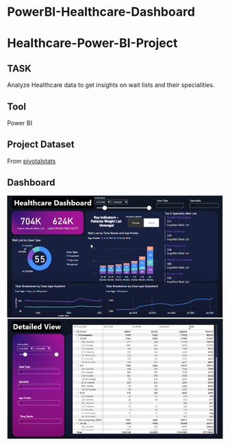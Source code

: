 # PowerBI-Healthcare-Dashboard

# Healthcare-Power-BI-Project

## TASK
Analyze Healthcare data to get insights on wait lists and their specialities.

## Tool
Power BI


## Project Dataset
From [pivotalstats](https://www.pivotalstats.com/resources)



## Dashboard
![Image](https://github.com/saracherif123/Healthcare-Dashboard/blob/main/Healthcare%20Main.png)
![Image](https://github.com/saracherif123/Healthcare-Dashboard/blob/main/Healthcare%20Detailed.png)

